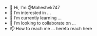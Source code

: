 - 👋 Hi, I’m @Maheshvk747
- 👀 I’m interested in ...
- 🌱 I’m currently learning ...
- 💞️ I’m looking to collaborate on ...
- 📫 How to reach me ... hereto reach here

<!---
Maheshvk747/Maheshvk747 is a ✨ special ✨ repository because its `README.md` (this file) appears on your GitHub profile.
You can click the Preview link to take a look at your changes.
--->
